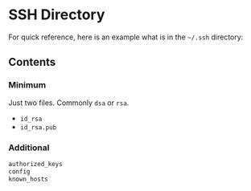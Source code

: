 # SSH Directory


For quick reference, here is an example what is in the `~/.ssh` directory:

## Contents

### Minimum

Just two files. Commonly `dsa` or `rsa`.

- `id_rsa`
- `id_rsa.pub`

### Additional

```sh
authorized_keys   
config   
known_hosts
```
